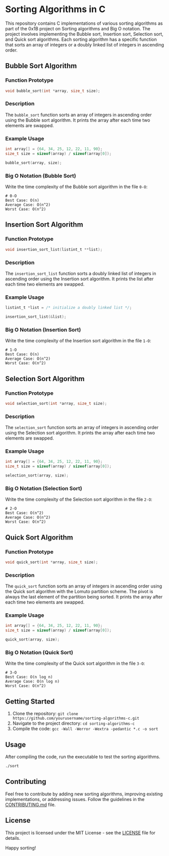 # Sorting Algorithms in C

This repository contains C implementations of various sorting algorithms as part of the 0x1B project on Sorting algorithms and Big O notation. The project involves implementing the Bubble sort, Insertion sort, Selection sort, and Quick sort algorithms. Each sorting algorithm has a specific function that sorts an array of integers or a doubly linked list of integers in ascending order.

## Bubble Sort Algorithm

### Function Prototype
```c
void bubble_sort(int *array, size_t size);
```

### Description
The `bubble_sort` function sorts an array of integers in ascending order using the Bubble sort algorithm. It prints the array after each time two elements are swapped.

### Example Usage
```c
int array[] = {64, 34, 25, 12, 22, 11, 90};
size_t size = sizeof(array) / sizeof(array[0]);

bubble_sort(array, size);
```

### Big O Notation (Bubble Sort)
Write the time complexity of the Bubble sort algorithm in the file `0-O`:

```text
# 0-O
Best Case: O(n)
Average Case: O(n^2)
Worst Case: O(n^2)
```

## Insertion Sort Algorithm

### Function Prototype
```c
void insertion_sort_list(listint_t **list);
```

### Description
The `insertion_sort_list` function sorts a doubly linked list of integers in ascending order using the Insertion sort algorithm. It prints the list after each time two elements are swapped.

### Example Usage
```c
listint_t *list = /* initialize a doubly linked list */;

insertion_sort_list(&list);
```

### Big O Notation (Insertion Sort)
Write the time complexity of the Insertion sort algorithm in the file `1-O`:

```text
# 1-O
Best Case: O(n)
Average Case: O(n^2)
Worst Case: O(n^2)
```

## Selection Sort Algorithm

### Function Prototype
```c
void selection_sort(int *array, size_t size);
```

### Description
The `selection_sort` function sorts an array of integers in ascending order using the Selection sort algorithm. It prints the array after each time two elements are swapped.

### Example Usage
```c
int array[] = {64, 34, 25, 12, 22, 11, 90};
size_t size = sizeof(array) / sizeof(array[0]);

selection_sort(array, size);
```

### Big O Notation (Selection Sort)
Write the time complexity of the Selection sort algorithm in the file `2-O`:

```text
# 2-O
Best Case: O(n^2)
Average Case: O(n^2)
Worst Case: O(n^2)
```

## Quick Sort Algorithm

### Function Prototype
```c
void quick_sort(int *array, size_t size);
```

### Description
The `quick_sort` function sorts an array of integers in ascending order using the Quick sort algorithm with the Lomuto partition scheme. The pivot is always the last element of the partition being sorted. It prints the array after each time two elements are swapped.

### Example Usage
```c
int array[] = {64, 34, 25, 12, 22, 11, 90};
size_t size = sizeof(array) / sizeof(array[0]);

quick_sort(array, size);
```

### Big O Notation (Quick Sort)
Write the time complexity of the Quick sort algorithm in the file `3-O`:

```text
# 3-O
Best Case: O(n log n)
Average Case: O(n log n)
Worst Case: O(n^2)
```

## Getting Started
1. Clone the repository: `git clone https://github.com/yourusername/sorting-algorithms-c.git`
2. Navigate to the project directory: `cd sorting-algorithms-c`
3. Compile the code: `gcc -Wall -Werror -Wextra -pedantic *.c -o sort`

## Usage
After compiling the code, run the executable to test the sorting algorithms.

```bash
./sort
```

## Contributing
Feel free to contribute by adding new sorting algorithms, improving existing implementations, or addressing issues. Follow the guidelines in the [CONTRIBUTING.md](CONTRIBUTING.md) file.

## License
This project is licensed under the MIT License - see the [LICENSE](LICENSE) file for details.

Happy sorting!